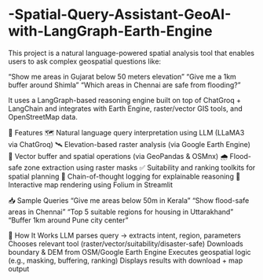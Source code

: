 # -Spatial-Query-Assistant-GeoAI-with-LangGraph-Earth-Engine
This project is a natural language-powered spatial analysis tool that enables users to ask complex geospatial questions like:

“Show me areas in Gujarat below 50 meters elevation”
“Give me a 1km buffer around Shimla”
“Which areas in Chennai are safe from flooding?”

It uses a LangGraph-based reasoning engine built on top of ChatGroq + LangChain and integrates with Earth Engine, raster/vector GIS tools, and OpenStreetMap data.

🌟 Features
🗺 Natural language query interpretation using LLM (LLaMA3 via ChatGroq)
🛰 Elevation-based raster analysis (via Google Earth Engine)
📍 Vector buffer and spatial operations (via GeoPandas & OSMnx)
🌧 Flood-safe zone extraction using raster masks
✅ Suitability and ranking toolkits for spatial planning
🧩 Chain-of-thought logging for explainable reasoning
📍 Interactive map rendering using Folium in Streamlit

📥 Sample Queries
“Give me areas below 50m in Kerala”
“Show flood-safe areas in Chennai”
“Top 5 suitable regions for housing in Uttarakhand”
“Buffer 1km around Pune city center”

🔁 How It Works
LLM parses query → extracts intent, region, parameters
Chooses relevant tool (raster/vector/suitability/disaster-safe)
Downloads boundary & DEM from OSM/Google Earth Engine
Executes geospatial logic (e.g., masking, buffering, ranking)
Displays results with download + map output

